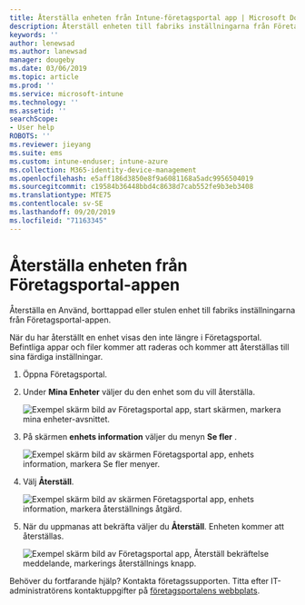 ```yaml
---
title: Återställa enheten från Intune-företagsportal app | Microsoft Docs
description: Återställ enheten till fabriks inställningarna från Företagsportal för Windows 10.
keywords: ''
author: lenewsad
ms.author: lanewsad
manager: dougeby
ms.date: 03/06/2019
ms.topic: article
ms.prod: ''
ms.service: microsoft-intune
ms.technology: ''
ms.assetid: ''
searchScope:
- User help
ROBOTS: ''
ms.reviewer: jieyang
ms.suite: ems
ms.custom: intune-enduser; intune-azure
ms.collection: M365-identity-device-management
ms.openlocfilehash: e5aff186d3850e8f9a6081168a5adc9956504019
ms.sourcegitcommit: c19584b36448bbd4c8638d7cab552fe9b3eb3408
ms.translationtype: MTE75
ms.contentlocale: sv-SE
ms.lasthandoff: 09/20/2019
ms.locfileid: "71163345"
---
```

# <a name="reset-device-from-the-company-portal-app"></a>Återställa enheten från Företagsportal-appen  

Återställa en Använd, borttappad eller stulen enhet till fabriks inställningarna från Företagsportal-appen.  

När du har återställt en enhet visas den inte längre i Företagsportal. Befintliga appar och filer kommer att raderas och kommer att återställas till sina färdiga inställningar.  


1. Öppna Företagsportal.  
2. Under **Mina Enheter** väljer du den enhet som du vill återställa.   

    ![Exempel skärm bild av Företagsportal app, start skärmen, markera mina enheter-avsnittet.](./media/1802-cp-app-windows-home.png)  

3. På skärmen **enhets information** väljer du menyn **Se fler** .  

    ![Exempel skärm bild av skärmen Företagsportal app, enhets information, markera Se fler menyer.](./media/1802-cp-app-windows-device-details.png)  

4. Välj **Återställ**.  

     ![Exempel skärm bild av skärmen Företagsportal app, enhets information, markera återställnings åtgärd. ](./media/1802-cp-app-windows-device-details-reset.png)  

5. När du uppmanas att bekräfta väljer du **Återställ**. Enheten kommer att återställas.  

     ![Exempel skärm bild av Företagsportal app, Återställ bekräftelse meddelande, markerings återställnings knapp. ](./media/1802-cp-app-windows-reset-confirm.png)  

Behöver du fortfarande hjälp? Kontakta företagssupporten. Titta efter IT-administratörens kontaktuppgifter på [företagsportalens webbplats](https://go.microsoft.com/fwlink/?linkid=2010980).  
